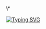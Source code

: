 \\\*

[![Typing SVG](https://readme-typing-svg.demolab.com?font=Fira+Code&pause=0&width=800&height=10000&lines=祝;梨;汁;汁;，;中;考;必;胜;!&left=true&size=800&color=%23FF0000&multiline=true&repeat=true)](https://wunian.xyz)